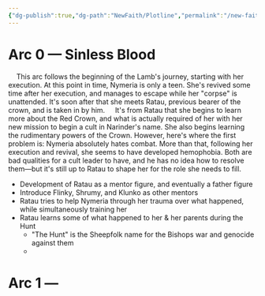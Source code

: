 ```yaml
---
{"dg-publish":true,"dg-path":"NewFaith/Plotline","permalink":"/new-faith/plotline/","title":"Plotline ideas"}
---
```


# Arc 0 — Sinless Blood
$\quad$This arc follows the beginning of the Lamb's journey, starting with her execution. At this point in time, Nymeria is only a teen. She's revived some time after her execution, and manages to escape while her "corpse" is unattended. It's soon after that she meets Ratau, previous bearer of the crown, and is taken in by him.
$\quad$It's from Ratau that she begins to learn more about the Red Crown, and what is actually required of her with her new mission to begin a cult in Narinder's name. She also begins learning the rudimentary powers of the Crown. However, here's where the first problem is: Nymeria absolutely hates combat. More than that, following her execution and revival, she seems to have developed hemophobia. Both are bad qualities for a cult leader to have, and he has no idea how to resolve them—but it's still up to Ratau to shape her for the role she needs to fill. 
- Development of Ratau as a mentor figure, and eventually a father figure
- Introduce Flinky, Shrumy, and Klunko as other mentors
- Ratau tries to help Nymeria through her trauma over what happened, while simultaneously training her
- Ratau learns some of what happened to her & her parents during the Hunt
	- "The Hunt" is the Sheepfolk name for the Bishops war and genocide against them
	- 

# Arc 1 — 